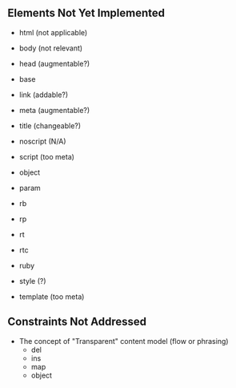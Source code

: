 Elements Not Yet Implemented
----------------------------


* html (not applicable)

* body (not relevant)
* head (augmentable?)

* base
* link (addable?)
* meta (augmentable?)
* title (changeable?)

* noscript (N/A)
* script (too meta)

* object
* param

* rb
* rp
* rt
* rtc
* ruby

* style (?)

* template (too meta)


Constraints Not Addressed
-------------------------

* The concept of "Transparent" content model (flow or phrasing)
  - del
  - ins
  - map
  - object


